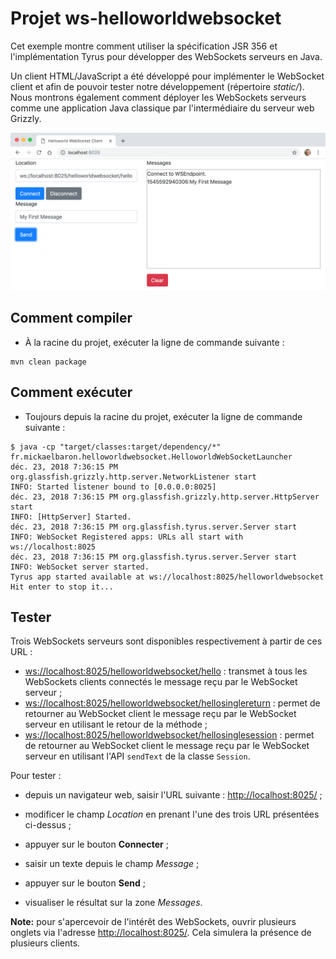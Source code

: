 # Projet ws-helloworldwebsocket

Cet exemple montre comment utiliser la spécification JSR 356 et l'implémentation Tyrus pour développer des WebSockets serveurs en Java.

Un client HTML/JavaScript a été développé pour implémenter le WebSocket client et afin de pouvoir tester notre développement (répertoire _static/_). Nous montrons également comment déployer les WebSockets serveurs comme une application Java classique par l'intermédiaire du serveur web Grizzly.

![HelloWorld WebSocket](./images/ws-helloworld.png "HelloWorld WebSocket")

## Comment compiler

* À la racine du projet, exécuter la ligne de commande suivante :

```console
mvn clean package
```

## Comment exécuter

* Toujours depuis la racine du projet, exécuter la ligne de commande suivante :

```console
$ java -cp "target/classes:target/dependency/*" fr.mickaelbaron.helloworldwebsocket.HelloworldWebSocketLauncher
déc. 23, 2018 7:36:15 PM org.glassfish.grizzly.http.server.NetworkListener start
INFO: Started listener bound to [0.0.0.0:8025]
déc. 23, 2018 7:36:15 PM org.glassfish.grizzly.http.server.HttpServer start
INFO: [HttpServer] Started.
déc. 23, 2018 7:36:15 PM org.glassfish.tyrus.server.Server start
INFO: WebSocket Registered apps: URLs all start with ws://localhost:8025
déc. 23, 2018 7:36:15 PM org.glassfish.tyrus.server.Server start
INFO: WebSocket server started.
Tyrus app started available at ws://localhost:8025/helloworldwebsocket
Hit enter to stop it...
```

## Tester

Trois WebSockets serveurs sont disponibles respectivement à partir de ces URL :

* <ws://localhost:8025/helloworldwebsocket/hello> : transmet à tous les WebSockets clients connectés le message reçu par le WebSocket serveur ;
* <ws://localhost:8025/helloworldwebsocket/hellosinglereturn> : permet de retourner au WebSocket client le message reçu par le WebSocket serveur en utilisant le retour de la méthode ;
* <ws://localhost:8025/helloworldwebsocket/hellosinglesession> : permet de retourner au WebSocket client le message reçu par le WebSocket serveur en utilisant l'API `sendText` de la classe `Session`.

Pour tester :

* depuis un navigateur web, saisir l'URL suivante : <http://localhost:8025/> ;

* modificer le champ _Location_ en prenant l'une des trois URL présentées ci-dessus ;

* appuyer sur le bouton **Connecter** ;

* saisir un texte depuis le champ _Message_ ;

* appuyer sur le bouton **Send** ;

* visualiser le résultat sur la zone _Messages_.

**Note:** pour s'apercevoir de l'intérêt des WebSockets, ouvrir plusieurs onglets via l'adresse <http://localhost:8025/>. Cela simulera la présence de plusieurs clients.
  